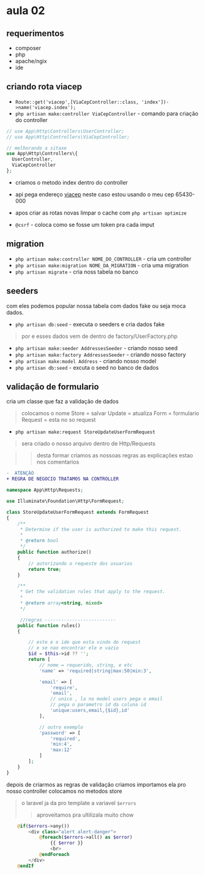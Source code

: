 # aula 02

## requerimentos
- composer
- php
- apache/ngix
- ide

## criando rota viacep

- `Route::get('viacep',[ViaCepController::class, 'index'])->name('viacep.index');`
- `php artisan make:controller ViaCepController` - comando para criação do controller 

```php
// use App\Http\Controllers\UserController;
// use App\Http\Controllers\ViaCepController;

// melhorando a sitaxe 
use App\Http\Controllers\{
  UserController,
  ViaCepController
};
```

- criamos o metodo index dentro do controller
- api pega endereço [viacep](viacep.com.br/ws/65430000/json) neste caso estou usando o meu cep 65430-000


- apos criar as rotas novas limpar o cache com `php artisan optimize`

- `@csrf` - coloca como se fosse um token pra cada imput

## migration

- `php artisan make:controller NOME_DO_CONTROLLER` - cria um controller
- `php artisan make:migration NOME_DA_MIGRATION` - cria uma migration
- `php artisan migrate` - cria noss tabela no banco

## seeders
com eles podemos popular nossa tabela com dados fake
ou seja moca dados.

- `php artisan db:seed` - executa o seeders e cria dados fake
> por e esses dados vem de dentro de factory/UserFactory.php
- `php artisan make:seeder AddressesSeeder` - criando nosso seed
- `php artisan make:factory AddressesSeeder` - criando nosso factory
- `php artisan make:model Address` - criando nosso model
- `php artisan db:seed` - excuta o seed no banco de dados


## validação de formulario

cria um classe que faz a validação de dados
> colocamos o nome Store = salvar
                    Update = atualiza
                    Form = formulario
                    Request = esta no so request
- `php artisan make:request StoreUpdateUserFormRequest`
> sera criado o nosso arquivo dentro de Http/Requests

>> desta formar criamos as nossoas regras as explicações estao nos comentarios

```diff
-  ATENÇÃO 
+ REGRA DE NEGOCIO TRATAMOS NA CONTROLLER
```

```php
namespace App\Http\Requests;

use Illuminate\Foundation\Http\FormRequest;

class StoreUpdateUserFormRequest extends FormRequest
{
    /**
     * Determine if the user is authorized to make this request.
     *
     * @return bool
     */
    public function authorize()
    {
        // autorizando o requeste dos usuarios
        return true;
    }

    /**
     * Get the validation rules that apply to the request.
     *
     * @return array<string, mixed>
     */

     //regras --------------------------
    public function rules()
    {

        // este e o ide que esta vindo do request
        // e se nao encontrar ele e vazio
        $id = $this->id ?? '';
        return [
            // nome = requerido, string, e etc
            'name' => 'required|string|max:50|min:3',

            'email' => [
                'require',
                'email',
                // unico , la no model users pega o email
                // pega o parametro id da coluna id
                'unique:users,email,{$id},id'
            ],

            // outro exemplo
            'password' => [
                'required',
                'min:4',
                'max:12'
            ]
        ];
    }
}
```

depois de criarmos as regras de validação criamos importamos ela pro nosso controller colocamos no metodos store 

> o laravel ja da pro template a variavel `$errors`
>> aproveitamos pra ultilizala muito chow

```php
    @if($errors->any())
        <div class="alert alert-danger">
            @foreach($errors->all() as $error)
                {{ $error }}
                <br>
            @endForeach
        </div>
    @endIf
```
